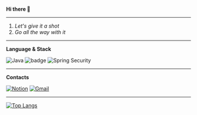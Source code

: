 **Hi there 👋**

---

1. *Let's give it a shot*
2. *Go all the way with it*

---

**Language & Stack**

![Java](https://img.shields.io/badge/Java-6DB33F?style=flat&logo=openJDK&logoColor=white)
![badge](https://img.shields.io/badge/Spring-6DB33F%3Fstyle%3Dflat%26logo%3DSpring%26logoColor%3Dwhite?style=flat&logo=spring&logoColor=white&labelColor=%236DB33F&color=%236DB33F)
![Spring Security](https://img.shields.io/badge/Spring_Security-6DB33F?style=flat&logo=spring&logoColor=white)

---
**Contacts**

[![Notion](https://img.shields.io/badge/Notion-000000?style=flat&logo=notion&logoColor=white)](https://www.notion.so)
[![Gmail](https://img.shields.io/badge/Gmail-EA4335?style=flat&logo=gmail&logoColor=white)](mailto:beeniy97@gmail.com)

---
[![Top Langs](https://github-readme-stats.vercel.app/api/top-langs/?username=anuraghazra&layout=donut-vertical)](https://github.com/anuraghazra/github-readme-stats)

